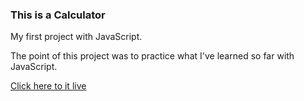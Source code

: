 ### This is a Calculator

My first project with JavaScript.

The point of this project was to practice what I've learned so far with JavaScript.

[Click here to it live](https://jvitoralb.github.io/Calculator-JS/)
